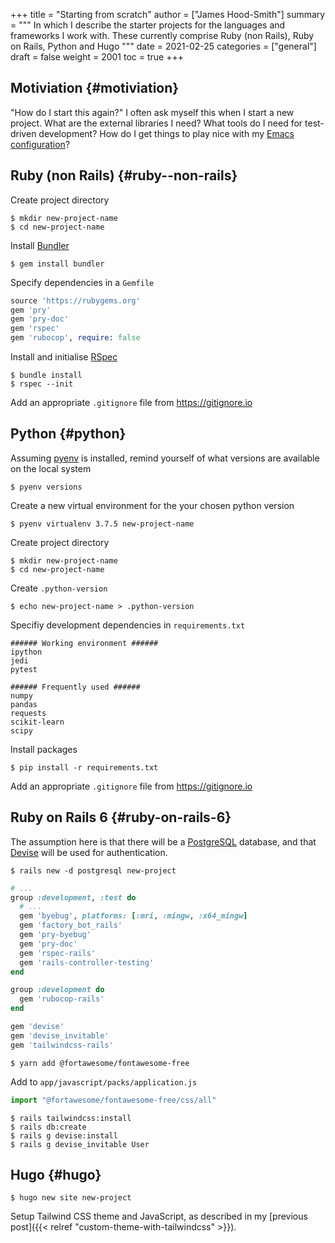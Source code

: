 +++
title = "Starting from scratch"
author = ["James Hood-Smith"]
summary = """
  In which I describe the starter projects for the languages and frameworks I work
  with. These currently comprise Ruby (non Rails), Ruby on Rails, Python and Hugo
  """
date = 2021-02-25
categories = ["general"]
draft = false
weight = 2001
toc = true
+++

## Motiviation {#motiviation}

"How do I start this again?" I often ask myself this when I start a new project.
What are the external libraries I need? What tools do I need for test-driven
development? How do I get things to play nice with my [Emacs configuration](https://github.com/jhoodsmith/.emacs.d)?


## Ruby (non Rails) {#ruby--non-rails}

Create project directory

```shell
$ mkdir new-project-name
$ cd new-project-name
```

Install [Bundler](https://bundler.io)

```shell
$ gem install bundler
```

Specify dependencies in a `Gemfile`

```ruby
source 'https://rubygems.org'
gem 'pry'
gem 'pry-doc'
gem 'rspec'
gem 'rubocop', require: false
```

Install and initialise [RSpec](https://rspec.info)

```shell
$ bundle install
$ rspec --init
```

Add an appropriate `.gitignore` file from <https://gitignore.io>


## Python {#python}

Assuming [pyenv](https://github.com/pyenv/pyenv) is installed, remind yourself of what versions are available on the local system

```shell
$ pyenv versions
```

Create a new virtual environment for the your chosen python version

```shell
$ pyenv virtualenv 3.7.5 new-project-name
```

Create project directory

```shell
$ mkdir new-project-name
$ cd new-project-name
```

Create `.python-version`

```shell
$ echo new-project-name > .python-version
```

Specifiy development dependencies in `requirements.txt`

```text
###### Working environment ######
ipython
jedi
pytest

###### Frequently used ######
numpy
pandas
requests
scikit-learn
scipy
```

Install packages

```shell
$ pip install -r requirements.txt
```

Add an appropriate `.gitignore` file from <https://gitignore.io>


## Ruby on Rails 6 {#ruby-on-rails-6}

The assumption here is that there will be a [PostgreSQL](https://www.postgresql.org) database, and that [Devise](https://github.com/heartcombo/devise)
will be used for authentication.

```shell
$ rails new -d postgresql new-project
```

```ruby
# ...
group :development, :test do
  # ...
  gem 'byebug', platforms: [:mri, :mingw, :x64_mingw]
  gem 'factory_bot_rails'
  gem 'pry-byebug'
  gem 'pry-doc'
  gem 'rspec-rails'
  gem 'rails-controller-testing'
end

group :development do
  gem 'rubocop-rails'
end

gem 'devise'
gem 'devise_invitable'
gem 'tailwindcss-rails'
```

```shell
$ yarn add @fortawesome/fontawesome-free
```

Add to `app/javascript/packs/application.js`

```js
import "@fortawesome/fontawesome-free/css/all"
```

```shell
$ rails tailwindcss:install
$ rails db:create
$ rails g devise:install
$ rails g devise_invitable User
```


## Hugo {#hugo}

```shell
$ hugo new site new-project
```

Setup Tailwind CSS theme and JavaScript, as described in my [previous post]({{< relref "custom-theme-with-tailwindcss" >}}).
